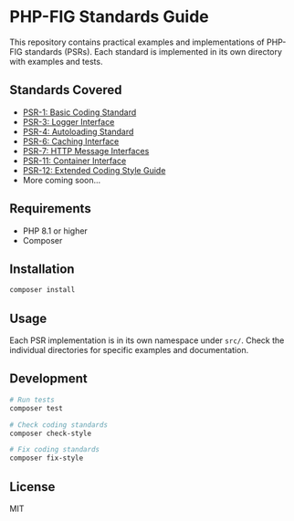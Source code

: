 # PHP-FIG Standards Guide

This repository contains practical examples and implementations of PHP-FIG standards (PSRs).
Each standard is implemented in its own directory with examples and tests.

## Standards Covered

- [PSR-1: Basic Coding Standard](src/PSR1)
- [PSR-3: Logger Interface](src/PSR3)
- [PSR-4: Autoloading Standard](src/PSR4)
- [PSR-6: Caching Interface](src/PSR6)
- [PSR-7: HTTP Message Interfaces](src/PSR7)
- [PSR-11: Container Interface](src/PSR11)
- [PSR-12: Extended Coding Style Guide](src/PSR12)
- More coming soon...

## Requirements

- PHP 8.1 or higher
- Composer

## Installation

```bash
composer install
```

## Usage

Each PSR implementation is in its own namespace under `src/`. Check the individual directories for specific examples and documentation.

## Development

```bash
# Run tests
composer test

# Check coding standards
composer check-style

# Fix coding standards
composer fix-style
```

## License

MIT
